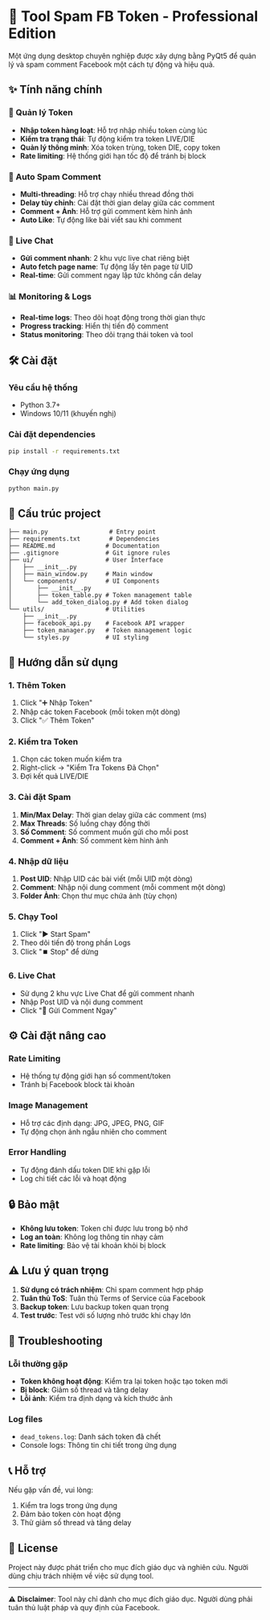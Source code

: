 # 🚀 Tool Spam FB Token - Professional Edition

Một ứng dụng desktop chuyên nghiệp được xây dựng bằng PyQt5 để quản lý và spam comment Facebook một cách tự động và hiệu quả.

## ✨ Tính năng chính

### 🔑 Quản lý Token
- **Nhập token hàng loạt**: Hỗ trợ nhập nhiều token cùng lúc
- **Kiểm tra trạng thái**: Tự động kiểm tra token LIVE/DIE
- **Quản lý thông minh**: Xóa token trùng, token DIE, copy token
- **Rate limiting**: Hệ thống giới hạn tốc độ để tránh bị block

### 🚀 Auto Spam Comment
- **Multi-threading**: Hỗ trợ chạy nhiều thread đồng thời
- **Delay tùy chỉnh**: Cài đặt thời gian delay giữa các comment
- **Comment + Ảnh**: Hỗ trợ gửi comment kèm hình ảnh
- **Auto Like**: Tự động like bài viết sau khi comment

### 💬 Live Chat
- **Gửi comment nhanh**: 2 khu vực live chat riêng biệt
- **Auto fetch page name**: Tự động lấy tên page từ UID
- **Real-time**: Gửi comment ngay lập tức không cần delay

### 📊 Monitoring & Logs
- **Real-time logs**: Theo dõi hoạt động trong thời gian thực
- **Progress tracking**: Hiển thị tiến độ comment
- **Status monitoring**: Theo dõi trạng thái token và tool

## 🛠️ Cài đặt

### Yêu cầu hệ thống
- Python 3.7+
- Windows 10/11 (khuyến nghị)

### Cài đặt dependencies
```bash
pip install -r requirements.txt
```

### Chạy ứng dụng
```bash
python main.py
```

## 📁 Cấu trúc project

```
├── main.py                 # Entry point
├── requirements.txt        # Dependencies
├── README.md              # Documentation
├── .gitignore             # Git ignore rules
├── ui/                    # User Interface
│   ├── __init__.py
│   ├── main_window.py     # Main window
│   └── components/        # UI Components
│       ├── __init__.py
│       ├── token_table.py # Token management table
│       └── add_token_dialog.py # Add token dialog
└── utils/                 # Utilities
    ├── __init__.py
    ├── facebook_api.py    # Facebook API wrapper
    ├── token_manager.py   # Token management logic
    └── styles.py          # UI styling
```

## 🎯 Hướng dẫn sử dụng

### 1. Thêm Token
1. Click "➕ Nhập Token"
2. Nhập các token Facebook (mỗi token một dòng)
3. Click "✅ Thêm Token"

### 2. Kiểm tra Token
1. Chọn các token muốn kiểm tra
2. Right-click → "Kiểm Tra Tokens Đã Chọn"
3. Đợi kết quả LIVE/DIE

### 3. Cài đặt Spam
1. **Min/Max Delay**: Thời gian delay giữa các comment (ms)
2. **Max Threads**: Số luồng chạy đồng thời
3. **Số Comment**: Số comment muốn gửi cho mỗi post
4. **Comment + Ảnh**: Số comment kèm hình ảnh

### 4. Nhập dữ liệu
1. **Post UID**: Nhập UID các bài viết (mỗi UID một dòng)
2. **Comment**: Nhập nội dung comment (mỗi comment một dòng)
3. **Folder Ảnh**: Chọn thư mục chứa ảnh (tùy chọn)

### 5. Chạy Tool
1. Click "▶️ Start Spam"
2. Theo dõi tiến độ trong phần Logs
3. Click "⏹️ Stop" để dừng

### 6. Live Chat
- Sử dụng 2 khu vực Live Chat để gửi comment nhanh
- Nhập Post UID và nội dung comment
- Click "🚀 Gửi Comment Ngay"

## ⚙️ Cài đặt nâng cao

### Rate Limiting
- Hệ thống tự động giới hạn số comment/token
- Tránh bị Facebook block tài khoản

### Image Management
- Hỗ trợ các định dạng: JPG, JPEG, PNG, GIF
- Tự động chọn ảnh ngẫu nhiên cho comment

### Error Handling
- Tự động đánh dấu token DIE khi gặp lỗi
- Log chi tiết các lỗi và hoạt động

## 🔒 Bảo mật

- **Không lưu token**: Token chỉ được lưu trong bộ nhớ
- **Log an toàn**: Không log thông tin nhạy cảm
- **Rate limiting**: Bảo vệ tài khoản khỏi bị block

## ⚠️ Lưu ý quan trọng

1. **Sử dụng có trách nhiệm**: Chỉ spam comment hợp pháp
2. **Tuân thủ ToS**: Tuân thủ Terms of Service của Facebook
3. **Backup token**: Lưu backup token quan trọng
4. **Test trước**: Test với số lượng nhỏ trước khi chạy lớn

## 🐛 Troubleshooting

### Lỗi thường gặp
- **Token không hoạt động**: Kiểm tra lại token hoặc tạo token mới
- **Bị block**: Giảm số thread và tăng delay
- **Lỗi ảnh**: Kiểm tra định dạng và kích thước ảnh

### Log files
- `dead_tokens.log`: Danh sách token đã chết
- Console logs: Thông tin chi tiết trong ứng dụng

## 📞 Hỗ trợ

Nếu gặp vấn đề, vui lòng:
1. Kiểm tra logs trong ứng dụng
2. Đảm bảo token còn hoạt động
3. Thử giảm số thread và tăng delay

## 📄 License

Project này được phát triển cho mục đích giáo dục và nghiên cứu. Người dùng chịu trách nhiệm về việc sử dụng tool.

---

**⚠️ Disclaimer**: Tool này chỉ dành cho mục đích giáo dục. Người dùng phải tuân thủ luật pháp và quy định của Facebook. 